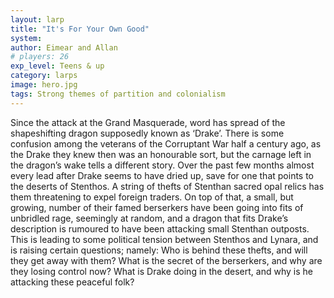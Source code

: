 ```yaml
---
layout: larp
title: "It's For Your Own Good"
system: 
author: Eimear and Allan
# players: 26
exp_level: Teens & up
category: larps
image: hero.jpg
tags: Strong themes of partition and colonialism
---
```


Since the attack at the Grand Masquerade, word has spread of the shapeshifting dragon supposedly known as ‘Drake’. There is some confusion among the veterans of the Corruptant War half a century ago, as the Drake they knew then was an honourable sort, but the carnage left in the dragon’s wake tells a different story. Over the past few months almost every lead after Drake seems to have dried up, save for one that points to the deserts of Stenthos. A string of thefts of Stenthan sacred opal relics has them threatening to expel foreign traders. On top of that, a small, but growing, number of their famed berserkers have been going into fits of unbridled rage, seemingly at random, and a dragon that fits Drake’s description is rumoured to have been attacking small Stenthan outposts. This is leading to some political tension between Stenthos and Lynara, and is raising certain questions; namely: Who is behind these thefts, and will they get away with them? What is the secret of the berserkers, and why are they losing control now? What is Drake doing in the desert, and why is he attacking these peaceful folk?
